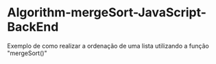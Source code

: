 # Algorithm-mergeSort-JavaScript-BackEnd
Exemplo de como realizar a ordenação de uma lista utilizando a função "mergeSort()"
